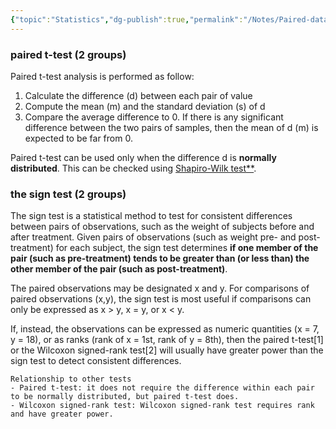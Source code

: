 ```yaml
---
{"topic":"Statistics","dg-publish":true,"permalink":"/Notes/Paired-data tests/","dgPassFrontmatter":true,"noteIcon":""}
---
```


### paired t-test (2 groups)

Paired t-test analysis is performed as follow:

1.  Calculate the difference (d) between each pair of value
2.  Compute the mean (m) and the standard deviation (s) of d
3.  Compare the average difference to 0. If there is any significant difference between the two pairs of samples, then the mean of d (m) is expected to be far from 0.

Paired t-test can be used only when the difference d is **normally distributed**. This can be checked using [Shapiro-Wilk test**](http://www.sthda.com/english/wiki/normality-test-in-r).

### the sign test (2 groups)

The sign test is a statistical method to test for consistent differences between pairs of observations, such as the weight of subjects before and after treatment. Given pairs of observations (such as weight pre- and post-treatment) for each subject, the sign test determines **if one member of the pair (such as pre-treatment) tends to be greater than (or less than) the other member of the pair (such as post-treatment)**.

The paired observations may be designated x and y. For comparisons of paired observations (x,y), the sign test is most useful if comparisons can only be expressed as x > y, x = y, or x < y. 

If, instead, the observations can be expressed as numeric quantities (x = 7, y = 18), or as ranks (rank of x = 1st, rank of y = 8th), then the paired t-test\[1\] or the Wilcoxon signed-rank test\[2\] will usually have greater power than the sign test to detect consistent differences.

	Relationship to other tests
	- Paired t-test: it does not require the difference within each pair to be normally distributed, but paired t-test does.
	- Wilcoxon signed-rank test: Wilcoxon signed-rank test requires rank and have greater power.

